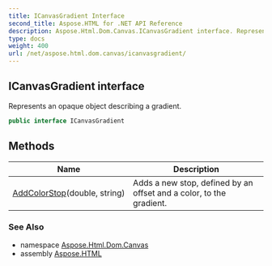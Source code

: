 ```yaml
---
title: ICanvasGradient Interface
second_title: Aspose.HTML for .NET API Reference
description: Aspose.Html.Dom.Canvas.ICanvasGradient interface. Represents an opaque object describing a gradient
type: docs
weight: 400
url: /net/aspose.html.dom.canvas/icanvasgradient/
---
```

## ICanvasGradient interface

Represents an opaque object describing a gradient.

```csharp
public interface ICanvasGradient
```

## Methods

| Name | Description |
| --- | --- |
| [AddColorStop](../../aspose.html.dom.canvas/icanvasgradient/addcolorstop/)(double, string) | Adds a new stop, defined by an offset and a color, to the gradient. |

### See Also

* namespace [Aspose.Html.Dom.Canvas](../../aspose.html.dom.canvas/)
* assembly [Aspose.HTML](../../)

